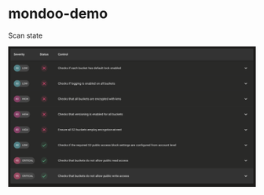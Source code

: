 # mondoo-demo

Scan state

![scan result](https://github.com/Indellient/mondoo-demo/blob/demo-t3/images/scan.png?raw=true)